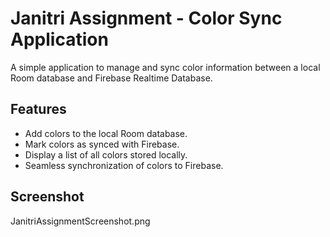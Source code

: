 # Janitri Assignment - Color Sync Application

A simple application to manage and sync color information between a local Room database and Firebase Realtime Database.

## Features
- Add colors to the local Room database.
- Mark colors as synced with Firebase.
- Display a list of all colors stored locally.
- Seamless synchronization of colors to Firebase.

## Screenshot
JanitriAssignmentScreenshot.png
